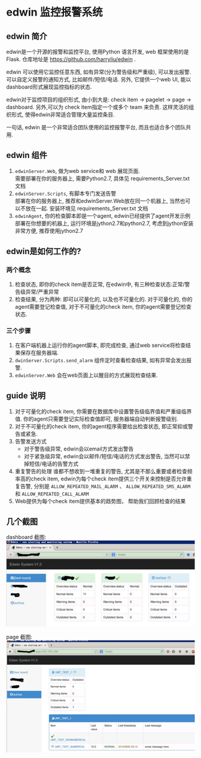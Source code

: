 # edwin 监控报警系统



## edwin 简介
edwin是一个开源的报警和监控平台, 使用Python 语言开发, web 框架使用的是 Flask.  仓库地址是 <https://github.com/harryliu/edwin> .   

edwin 可以使用它监控任意东西, 如有异常(分为警告级和严重级), 可以发出报警. 可以自定义报警的通知方式, 比如邮件/短信/电话. 另外, 它提供一个web UI, 能以dashboard形式展现监控指标的状态.  

edwin对于监控项目的组织形式, 由小到大是:  check item -> pagelet -> page -> dashboard.  另外,可以为 check item指定一个或多个 team 来负责. 这样灵活的组织形式, 使得edwin非常适合管理大量监控条目. 

一句话, edwin 是一个非常适合团队使用的监控报警平台, 而且也适合多个团队共用. 


## edwin 组件  
1. `edwinServer.Web`, 做为web service和 web 展现页面.   
   需要部署在你的服务器上, 需要Python2.7, 具体见 requirements_Server.txt 文档
2. `edwinServer.Scripts`, 有脚本专门发送告警  
   部署在你的服务器上, 推荐和edwinServer.Web放在同一个机器上, 当然也可以不放在一起. 安装环境见 requirements_Server.txt 文档
3. `edwinAgent`, 你的检查脚本即是一个agent, edwin已经提供了agent开发示例   
   部署在你想要的机器上, 运行环境是jython2.7和python2.7, 考虑到jython安装非常方便, 推荐使用jython2.7



## edwin是如何工作的?

### 两个概念  
1. 检查状态, 即你的check item是否正常, 在edwin中, 有三种检查状态:正常/警告级异常/严重异常
2. 检查结果, 分为两种: 即可以可量化的, 以及也不可量化的. 对于可量化的, 你的agent需要登记检查值, 对于不可量化的check item, 你的agent需要登记检查状态.   

### 三个步骤  
1. 在客户端机器上运行你的agent脚本, 即完成检查, 通过web service将检查结果保存在服务器端.      
2. `dwinServer.Scripts.send_alarm` 组件定时查看检查结果, 如有异常会发出报警.  
3. `edwinServer.Web` 会在web页面上以醒目的方式展现检查结果. 



## guide 说明
1. 对于可量化的check item, 你需要在数据库中设置警告级临界值和严重级临界值. 你的agent只需要登记实际检查值即可, 服务器端自动判断报警级别. 
2. 对于不可量化的check item, 你的agent程序需要给出检查状态, 即正常抑或警告或紧急. 
3. 告警发送方式   
   * 对于警告级异常, edwin会以email方式发出警告  
   * 对于紧急级异常, edwin会以邮件/短信/电话的方式发出警告, 当然可以禁掉短信/电话的告警方式  
4. 重复警告的处理
谁都不想收到一堆重复的警告, 尤其是不那么重要或者检查频率高的check item, edwin为每个check item提供三个开关来控制是否允许重复告警, 分别是 `ALLOW_REPEATED_MAIL_ALARM` 、 `ALLOW_REPEATED_SMS_ALARM` 和 `ALLOW_REPEATED_CALL_ALARM` 
5. Web提供为每个check item提供基本的趋势图， 帮助我们回顾检查的结果

## 几个截图  
dashboard 截图: 
![](../edwin_files/1.jpg)

page 截图: 
![](../edwin_files/2.jpg)
